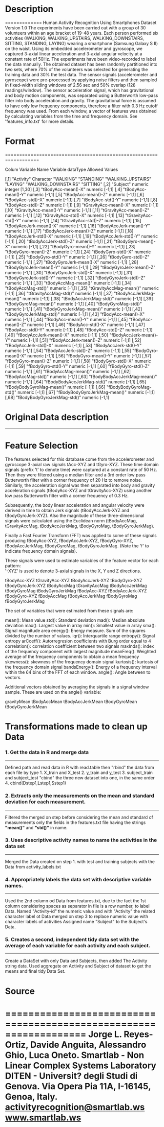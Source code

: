 # Description
=============
Human Activity Recognition Using Smartphones Dataset
Version 1.0
The experiments have been carried out with a group of 30 volunteers within an age bracket of 19-48 years. 
Each person performed six activities (WALKING, WALKING_UPSTAIRS, WALKING_DOWNSTAIRS, SITTING, STANDING, LAYING) wearing 
a smartphone (Samsung Galaxy S II) on the waist. Using its embedded accelerometer and gyroscope, we captured 3-axial 
linear acceleration and 3-axial angular velocity at a constant rate of 50Hz. The experiments have been video-recorded 
to label the data manually. The obtained dataset has been randomly partitioned into two sets, where 70% of the 
volunteers was selected for generating the training data and 30% the test data. 
The sensor signals (accelerometer and gyroscope) were pre-processed by applying noise filters and then sampled in 
fixed-width sliding windows of 2.56 sec and 50% overlap (128 readings/window). The sensor acceleration signal, which 
has gravitational and body motion components, was separated using a Butterworth low-pass filter into body acceleration 
and gravity. The gravitational force is assumed to have only low frequency components, therefore a filter with 0.3 Hz 
cutoff frequency was used. From each window, a vector of features was obtained by calculating variables from the time 
and frequency domain. See 'features_info.txt' for more details. 

# Format
==================================================================

Colum Variable Name
Variable dataType Allowed Values

[,1] "Activity" 
Character 
"WALKING" "STANDING" "WALKING_UPSTAIRS" "LAYING" "WALKING_DOWNSTAIRS" "SITTING" [,2] "Subject" 
numeric integer [1,30] [,3] "tBodyAcc-mean()-X" numeric [-1,1] [,4] "tBodyAcc-mean()-Y" numeric [-1,1] [,5] "tBodyAcc-mean()-Z" numeric [-1,1] [,6] "tBodyAcc-std()-X"
numeric [-1,1] [,7] "tBodyAcc-std()-Y"
numeric [-1,1] [,8] "tBodyAcc-std()-Z"
numeric [-1,1] [,9] "tGravityAcc-mean()-X"
numeric [-1,1] [,10] "tGravityAcc-mean()-Y"
numeric [-1,1] [,11] "tGravityAcc-mean()-Z"
numeric [-1,1] [,12] "tGravityAcc-std()-X" 
numeric [-1,1] [,13] "tGravityAcc-std()-Y" 
numeric [-1,1] [,14] "tGravityAcc-std()-Z" 
numeric [-1,1] [,15] "tBodyAccJerk-mean()-X" numeric [-1,1] [,16] "tBodyAccJerk-mean()-Y" numeric [-1,1] [,17] "tBodyAccJerk-mean()-Z" numeric [-1,1] [,18] "tBodyAccJerk-std()-X"
numeric [-1,1] [,19] "tBodyAccJerk-std()-Y"
numeric [-1,1] [,20] "tBodyAccJerk-std()-Z"
numeric [-1,1] [,21] "tBodyGyro-mean()-X" 
numeric [-1,1] [,22] "tBodyGyro-mean()-Y" 
numeric [-1,1] [,23] "tBodyGyro-mean()-Z" 
numeric [-1,1] [,24] "tBodyGyro-std()-X" numeric [-1,1] [,25] "tBodyGyro-std()-Y" numeric [-1,1] [,26] "tBodyGyro-std()-Z" numeric [-1,1] [,27] "tBodyGyroJerk-mean()-X" 
numeric [-1,1] [,28] "tBodyGyroJerk-mean()-Y" 
numeric [-1,1] [,29] "tBodyGyroJerk-mean()-Z" 
numeric [-1,1] [,30] "tBodyGyroJerk-std()-X" numeric [-1,1] [,31] "tBodyGyroJerk-std()-Y" numeric [-1,1] [,32] "tBodyGyroJerk-std()-Z" numeric [-1,1] [,33] "tBodyAccMag-mean()" 
numeric [-1,1] [,34] "tBodyAccMag-std()" numeric [-1,1] [,35] "tGravityAccMag-mean()" numeric [-1,1] [,36] "tGravityAccMag-std()"
numeric [-1,1] [,37] "tBodyAccJerkMag-mean()" 
numeric [-1,1] [,38] "tBodyAccJerkMag-std()" numeric [-1,1] [,39] "tBodyGyroMag-mean()" 
numeric [-1,1] [,40] "tBodyGyroMag-std()" 
numeric [-1,1] [,41] "tBodyGyroJerkMag-mean()" 
numeric [-1,1] [,42] "tBodyGyroJerkMag-std()" 
numeric [-1,1] [,43] "fBodyAcc-mean()-X" numeric [-1,1] [,44] "fBodyAcc-mean()-Y" numeric [-1,1] [,45] "fBodyAcc-mean()-Z" numeric [-1,1] [,46] "fBodyAcc-std()-X"
numeric [-1,1] [,47] "fBodyAcc-std()-Y"
numeric [-1,1] [,48] "fBodyAcc-std()-Z"
numeric [-1,1] [,49] "fBodyAccJerk-mean()-X" numeric [-1,1] [,50] "fBodyAccJerk-mean()-Y" numeric [-1,1] [,51] "fBodyAccJerk-mean()-Z" numeric [-1,1] [,52] "fBodyAccJerk-std()-X"
numeric [-1,1] [,53] "fBodyAccJerk-std()-Y"
numeric [-1,1] [,54] "fBodyAccJerk-std()-Z"
numeric [-1,1] [,55] "fBodyGyro-mean()-X" 
numeric [-1,1] [,56] "fBodyGyro-mean()-Y" 
numeric [-1,1] [,57] "fBodyGyro-mean()-Z" 
numeric [-1,1] [,58] "fBodyGyro-std()-X" numeric [-1,1] [,59] "fBodyGyro-std()-Y" numeric [-1,1] [,60] "fBodyGyro-std()-Z" numeric [-1,1] [,61] "fBodyAccMag-mean()" 
numeric [-1,1] [,62] "fBodyAccMag-std()" numeric [-1,1] [,63] "fBodyBodyAccJerkMag-mean()" 
numeric [-1,1] [,64] "fBodyBodyAccJerkMag-std()" numeric [-1,1] [,65] "fBodyBodyGyroMag-mean()" 
numeric [-1,1] [,66] "fBodyBodyGyroMag-std()" 
numeric [-1,1] [,67] "fBodyBodyGyroJerkMag-mean()" 
numeric [-1,1] [,68] "fBodyBodyGyroJerkMag-std()" 
numeric [-1,1]
				
# Original Data description
---------------------------			
				
Feature Selection 
=================

The features selected for this database come from the accelerometer and gyroscope 3-axial raw signals tAcc-XYZ and tGyro-XYZ. These time domain signals (prefix 't' to denote time) were captured at a constant rate of 50 Hz. Then they were filtered using a median filter and a 3rd order low pass Butterworth filter with a corner frequency of 20 Hz to remove noise. Similarly, the acceleration signal was then separated into body and gravity acceleration signals (tBodyAcc-XYZ and tGravityAcc-XYZ) using another low pass Butterworth filter with a corner frequency of 0.3 Hz. 

Subsequently, the body linear acceleration and angular velocity were derived in time to obtain Jerk signals (tBodyAccJerk-XYZ and tBodyGyroJerk-XYZ). Also the magnitude of these three-dimensional signals were calculated using the Euclidean norm (tBodyAccMag, tGravityAccMag, tBodyAccJerkMag, tBodyGyroMag, tBodyGyroJerkMag). 

Finally a Fast Fourier Transform (FFT) was applied to some of these signals producing fBodyAcc-XYZ, fBodyAccJerk-XYZ, fBodyGyro-XYZ, fBodyAccJerkMag, fBodyGyroMag, fBodyGyroJerkMag. (Note the 'f' to indicate frequency domain signals). 

These signals were used to estimate variables of the feature vector for each pattern:  
'-XYZ' is used to denote 3-axial signals in the X, Y and Z directions.

tBodyAcc-XYZ
tGravityAcc-XYZ
tBodyAccJerk-XYZ
tBodyGyro-XYZ
tBodyGyroJerk-XYZ
tBodyAccMag
tGravityAccMag
tBodyAccJerkMag
tBodyGyroMag
tBodyGyroJerkMag
fBodyAcc-XYZ
fBodyAccJerk-XYZ
fBodyGyro-XYZ
fBodyAccMag
fBodyAccJerkMag
fBodyGyroMag
fBodyGyroJerkMag

The set of variables that were estimated from these signals are: 

mean(): Mean value
std(): Standard deviation
mad(): Median absolute deviation 
max(): Largest value in array
min(): Smallest value in array
sma(): Signal magnitude area
energy(): Energy measure. Sum of the squares divided by the number of values. 
iqr(): Interquartile range 
entropy(): Signal entropy
arCoeff(): Autorregresion coefficients with Burg order equal to 4
correlation(): correlation coefficient between two signals
maxInds(): index of the frequency component with largest magnitude
meanFreq(): Weighted average of the frequency components to obtain a mean frequency
skewness(): skewness of the frequency domain signal 
kurtosis(): kurtosis of the frequency domain signal 
bandsEnergy(): Energy of a frequency interval within the 64 bins of the FFT of each window.
angle(): Angle between to vectors.

Additional vectors obtained by averaging the signals in a signal window sample. These are used on the angle() variable:

gravityMean
tBodyAccMean
tBodyAccJerkMean
tBodyGyroMean
tBodyGyroJerkMean				
				



# Transformations made to clean up Data

### 1. Get the data in R and merge data
---------------------------------------
Defined path and read data in R with read.table then "rbind" 
the data from each file by type
	1. X_train and X_test
	2. y_train and y_test
	3. subject_train and subject_test
"cbind" the three new dataset into one, in the same order
	4. cbind(Dstep1,Lstep1,Sstep1)
	
### 2. Extracts only the measurements on the mean and standard deviation for each measurement.
----------------------------------------------------------------------------------------------
Filtered the merged on step before considering the mean and standard of measurements only the 
fields in the features.txt file having the strings **"mean()"** and **"std()"** in name. 

### 3. Uses descriptive activity names to name the activities in the data set
-----------------------------------------------------------------------------
Merged the Data created on step 1. with test and training subjects with the Data from 
activity_labels.txt

### 4. Appropriately labels the data set with descriptive variable names. 
-------------------------------------------------------------------------
Used the 2nd column od Data from features.txt, due to the fact the 1st column considering spaces
as separator in file is a row number, to label Data.
Named "Activity-id" the numeric value and with "Activity" the related character label ot Data merged
on step 3 to replace numeric value with character labels of activities
Assigned name "Subject" to the Subject's Data. 

### 5. Creates a second, independent tidy data set with the average of each variable for each activity and each subject.
------------------------------------------------------------------------------------------------------------------------
Create a DataSet with only Data and Subjects, then added The Activity string data.
Used aggregate on Activity and Subject of dataset to get the means and final tidy
Data Set.


# Source
==================================================================
Jorge L. Reyes-Ortiz, Davide Anguita, Alessandro Ghio, Luca Oneto.
Smartlab - Non Linear Complex Systems Laboratory
DITEN - Universit? degli Studi di Genova.
Via Opera Pia 11A, I-16145, Genoa, Italy.
activityrecognition@smartlab.ws
www.smartlab.ws
==================================================================
